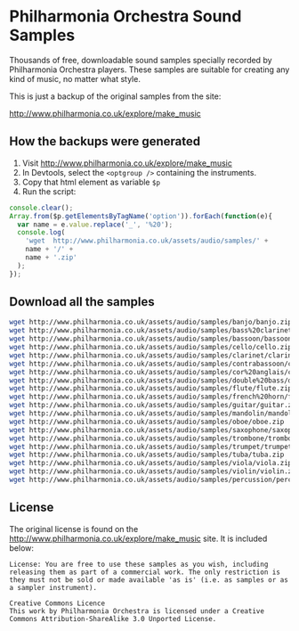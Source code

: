 # Philharmonia Orchestra Sound Samples

Thousands of free, downloadable sound samples specially recorded by Philharmonia Orchestra players. These samples are suitable for creating any kind of music, no matter what style.

This is just a backup of the original samples from the site:

http://www.philharmonia.co.uk/explore/make_music

## How the backups were generated

1) Visit http://www.philharmonia.co.uk/explore/make_music
2) In Devtools, select the `<optgroup />` containing the instruments.
3) Copy that html element as variable `$p`
4) Run the script:

```javascript
console.clear();
Array.from($p.getElementsByTagName('option')).forEach(function(e){
  var name = e.value.replace('_', '%20');
  console.log(
    'wget  http://www.philharmonia.co.uk/assets/audio/samples/' +
    name + '/' +
    name + '.zip'
  );
});
```

## Download all the samples

```bash
wget http://www.philharmonia.co.uk/assets/audio/samples/banjo/banjo.zip
wget http://www.philharmonia.co.uk/assets/audio/samples/bass%20clarinet/bass%20clarinet.zip
wget http://www.philharmonia.co.uk/assets/audio/samples/bassoon/bassoon.zip
wget http://www.philharmonia.co.uk/assets/audio/samples/cello/cello.zip
wget http://www.philharmonia.co.uk/assets/audio/samples/clarinet/clarinet.zip
wget http://www.philharmonia.co.uk/assets/audio/samples/contrabassoon/contrabassoon.zip
wget http://www.philharmonia.co.uk/assets/audio/samples/cor%20anglais/cor%20anglais.zip
wget http://www.philharmonia.co.uk/assets/audio/samples/double%20bass/double%20bass.zip
wget http://www.philharmonia.co.uk/assets/audio/samples/flute/flute.zip
wget http://www.philharmonia.co.uk/assets/audio/samples/french%20horn/french%20horn.zip
wget http://www.philharmonia.co.uk/assets/audio/samples/guitar/guitar.zip
wget http://www.philharmonia.co.uk/assets/audio/samples/mandolin/mandolin.zip
wget http://www.philharmonia.co.uk/assets/audio/samples/oboe/oboe.zip
wget http://www.philharmonia.co.uk/assets/audio/samples/saxophone/saxophone.zip
wget http://www.philharmonia.co.uk/assets/audio/samples/trombone/trombone.zip
wget http://www.philharmonia.co.uk/assets/audio/samples/trumpet/trumpet.zip
wget http://www.philharmonia.co.uk/assets/audio/samples/tuba/tuba.zip
wget http://www.philharmonia.co.uk/assets/audio/samples/viola/viola.zip
wget http://www.philharmonia.co.uk/assets/audio/samples/violin/violin.zip
wget http://www.philharmonia.co.uk/assets/audio/samples/percussion/percussion.zip
```

## License

The original license is found on the
http://www.philharmonia.co.uk/explore/make_music
site.  It is included below:

```
License: You are free to use these samples as you wish, including releasing them as part of a commercial work. The only restriction is they must not be sold or made available 'as is' (i.e. as samples or as a sampler instrument).

Creative Commons Licence
This work by Philharmonia Orchestra is licensed under a Creative Commons Attribution-ShareAlike 3.0 Unported License.
````
